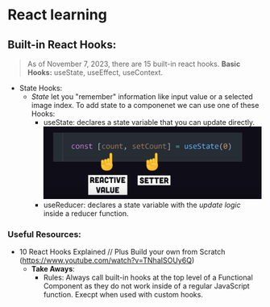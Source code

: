 # React learning

## Built-in React Hooks:

> As of November 7, 2023, there are 15 built-in react hooks.
> **Basic Hooks:** useState, useEffect, useContext.

- State Hooks:
  - *State* let you "remember" information like input value or a selected image index. To add state to a componenet we can use one of these Hooks:
    - useState: declares a state variable that you can update directly.
    ![useState](image.png)
    - useReducer: declares a state variable with the _update logic_ inside a reducer function.


### Useful Resources:
- 10 React Hooks Explained // Plus Build your own from Scratch (https://www.youtube.com/watch?v=TNhaISOUy6Q)
  - **Take Aways**:
    - Rules: Always call built-in hooks at the top level of a Functional Component as they do not work inside of a regular JavaScript function. Execpt when used with custom hooks.
